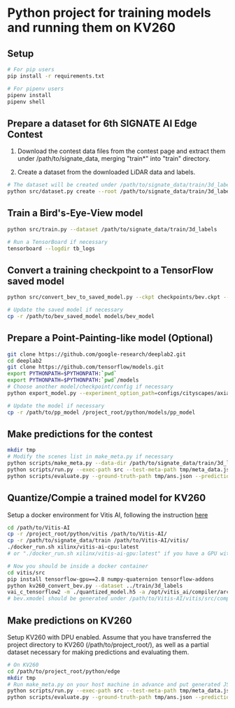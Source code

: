 # Python project for training models and running them on KV260

## Setup

```bash
# For pip users
pip install -r requirements.txt

# For pipenv users
pipenv install
pipenv shell
```

## Prepare a dataset for 6th SIGNATE AI Edge Contest

1. Download the contest data files from the contest page and extract them under /path/to/signate_data, merging "train\*" into "train" directory.

2. Create a dataset from the downloaded LiDAR data and labels.

```bash
# The dataset will be created under /path/to/signate_data/train/3d_labels/signate
python src/dataset.py create --root /path/to/signate_data/train/3d_labels
```

## Train a Bird's-Eye-View model

```bash
python src/train.py --dataset /path/to/signate_data/train/3d_labels

# Run a TensorBoard if necessary
tensorboard --logdir tb_logs
```

## Convert a training checkpoint to a TensorFlow saved model

```bash
python src/convert_bev_to_saved_model.py --ckpt checkpoints/bev.ckpt --output /path/to/bev_saved_model

# Update the saved model if necessary
cp -r /path/to/bev_saved_model models/bev_model
```

## Prepare a Point-Painting-like model (Optional)

```bash
git clone https://github.com/google-research/deeplab2.git
cd deeplab2
git clone https://github.com/tensorflow/models.git
export PYTHONPATH=$PYTHONPATH:`pwd`
export PYTHONPATH=$PYTHONPATH:`pwd`/models
# Choose another model/checkpoint/config if necessary
python export_model.py --experiment_option_path=configs/cityscapes/axial_deeplab/max_deeplab_s_backbone_os16.textproto --checkpoint_path=max_deeplab_s_backbone_os16_axial_deeplab_cityscapes_trainfine/ckpt-60000 --output_path=/path/to/pp_model

# Update the model if necessary
cp -r /path/to/pp_model /project_root/python/models/pp_model
```

## Make predictions for the contest

```bash
mkdir tmp
# Modify the scenes list in make_meta.py if necessary
python scripts/make_meta.py --data-dir /path/to/signate_data/train/3d_labels --output-path tmp
python scripts/run.py --exec-path src --test-meta-path tmp/meta_data.json --test-data-dir /path/to/signate_data/train/3d_labels --result-path tmp/result.json 2>/dev/null
python scripts/evaluate.py --ground-truth-path tmp/ans.json --predictions-path tmp/result.json
```

## Quantize/Compie a trained model for KV260

Setup a docker environment for Vitis AI, following the instruction [here](https://docs.xilinx.com/r/en-US/ug1414-vitis-ai/Getting-Started)

```bash
cd /path/to/Vitis-AI
cp -r /project_root/python/vitis /path/to/Vitis-AI/
cp -r /path/to/signate_data/train /path/to/Vitis-AI/vitis/
./docker_run.sh xilinx/vitis-ai-cpu:latest
# or "./docker_run.sh xilinx/vitis-ai-gpu:latest" if you have a GPU with nvidia-docker installed

# Now you should be inside a docker container
cd vitis/src
pip install tensorflow-gpu==2.8 numpy-quaternion tensorflow-addons
python kv260_convert_bev.py --dataset ../train/3d_labels
vai_c_tensorflow2 -m ./quantized_model.h5 -a /opt/vitis_ai/compiler/arch/DPUCZDX8G/KV260/arch.json -o ./compiled -n bev
# bev.xmodel should be generated under /path/to/Vitis-AI/vitis/src/compiled directory
```

## Make predictions on KV260

Setup KV260 with DPU enabled.
Assume that you have transferred the project directory to KV260 (/path/to/project_root/), as well as a partial dataset necessary for making predictions and evaluating them.

```bash
# On KV260
cd /path/to/project_root/python/edge
mkdir tmp
# Run make_meta.py on your host machine in advance and put generated JSON files under the tmp directory.
python scripts/run.py --exec-path src --test-meta-path tmp/meta_data.json --test-data-dir /path/to/dataset/3d_labels --result-path tmp/result.json
python scripts/evaluate.py --ground-truth-path tmp/ans.json --predictions-path tmp/result.json
```
